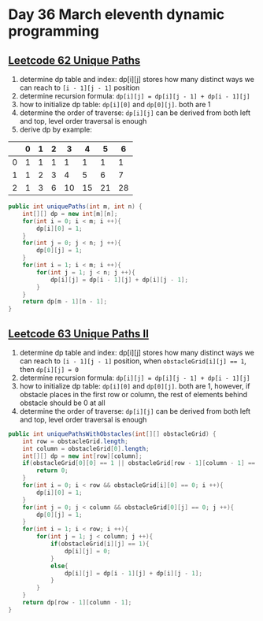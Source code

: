 # Day 36 March eleventh dynamic programming

## [Leetcode 62 Unique Paths](https://leetcode.com/problems/unique-paths/description/)

1. determine dp table and index: dp[i][j] stores how many distinct ways we can reach to `[i - 1][j - 1]` position
2. determine recursion formula: `dp[i][j] = dp[i][j - 1] + dp[i - 1][j]`
3. how to initialize dp table: `dp[i][0]` and `dp[0][j]`. both are 1
4. determine the order of traverse: `dp[i][j]` can be derived from both left and top, level order traversal is enough
5. derive dp by example:


|   | 0 | 1 | 2 | 3  | 4  | 5  | 6  |
| --- | --- | --- | --- | ---- | ---- | ---- | ---- |
| 0 | 1 | 1 | 1 | 1  | 1  | 1  | 1  |
| 1 | 1 | 2 | 3 | 4  | 5  | 6  | 7  |
| 2 | 1 | 3 | 6 | 10 | 15 | 21 | 28 |

```java
public int uniquePaths(int m, int n) {
    int[][] dp = new int[m][n];
    for(int i = 0; i < m; i ++){
        dp[i][0] = 1;
    }
    for(int j = 0; j < n; j ++){
        dp[0][j] = 1;
    }
    for(int i = 1; i < m; i ++){
        for(int j = 1; j < n; j ++){
            dp[i][j] = dp[i - 1][j] + dp[i][j - 1];
        }
    }
    return dp[m - 1][n - 1];
}
```

## [Leetcode 63 Unique Paths II](https://leetcode.com/problems/unique-paths-ii/submissions/913068563/)

1. determine dp table and index: dp[i][j] stores how many distinct ways we can reach to `[i - 1][j - 1]` position, when `obstacleGrid[i][j] == 1`, then `dp[i][j] = 0`
2. determine recursion formula: `dp[i][j] = dp[i][j - 1] + dp[i - 1][j]`
3. how to initialize dp table: `dp[i][0]` and `dp[0][j]`. both are 1, however, if obstacle places in the first row or column, the rest of elements behind obstacle should be 0 at all
4. determine the order of traverse: `dp[i][j]` can be derived from both left and top, level order traversal is enough

```java
public int uniquePathsWithObstacles(int[][] obstacleGrid) {
    int row = obstacleGrid.length;
    int column = obstacleGrid[0].length;
    int[][] dp = new int[row][column];
    if(obstacleGrid[0][0] == 1 || obstacleGrid[row - 1][column - 1] == 1){
        return 0;
    }
    for(int i = 0; i < row && obstacleGrid[i][0] == 0; i ++){
        dp[i][0] = 1;
    }
    for(int j = 0; j < column && obstacleGrid[0][j] == 0; j ++){
        dp[0][j] = 1;
    }
    for(int i = 1; i < row; i ++){
        for(int j = 1; j < column; j ++){
            if(obstacleGrid[i][j] == 1){
                dp[i][j] = 0;
            }
            else{
                dp[i][j] = dp[i - 1][j] + dp[i][j - 1];
            }
        }
    }
    return dp[row - 1][column - 1];
}
```
